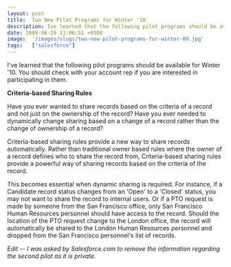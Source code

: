 ```yaml
---
layout: post
title:  Two New Pilot Programs for Winter '10
description: Ive learned that the following pilot programs should be available for Winter 10. You should check with your account rep if you are interested in participating in them. Criteria-based Sharing Rules  Have you ever wanted to share records based on the criteria of a record and not just on the ownership of the record? Have you ever needed to dynamically change sharing based on a change of a record rather than the change of ownership of a record?  Criteria-based sharing rules provide a new way to shar
date: 2009-06-29 11:06:51 +0300
image:  '/images/slugs/two-new-pilot-programs-for-winter-09.jpg'
tags:   ["salesforce"]
---
```

<p>I've learned that the following pilot programs should be available for Winter '10. You should check with your account rep if you are interested in participating in them.</p>
<p><strong>Criteria-based Sharing Rules</strong></p>
<p>Have you ever wanted to share records based on the criteria of a record and not just on the ownership of the record? Have you ever needed to dynamically change sharing based on a change of a record rather than the change of ownership of a record?</p>
<p>Criteria-based sharing rules provide a new way to share records automatically. Rather than traditional owner based rules where the owner of a record defines who to share the record from, Criteria-based sharing rules provide a powerful way of sharing records based on the criteria of the record.</p>
<p>This becomes essential when dynamic sharing is required. For instance, if a Candidate record status changes from an 'Open' to a 'Closed' status, you may not want to share the record to internal users. Or if a PTO request is made by someone from the San Francisco office, only San Francisco Human Resources personnel should have access to the record. Should the location of the PTO request change to the London office, the record will automatically be shared to the London Human Resources personnel and dropped from the San Francisco personnel's list of records.</p>
<p><em>Edit -- I was asked by Salesforce.com to remove the information regarding the second pilot as it is private.</em></p>

